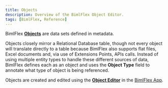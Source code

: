 ```yaml
---
title: Objects
description: Overview of the BimlFlex Object Editor.
tags: [BimlFlex, Reference]
---
```

BimlFlex [**Objects**](./object-editor) are data sets defined in metadata.

Objects closely mirror a Relational Database table, though not every object will translate directly to a table because BimlFlex also supports flat files, Excel documents and, via use of Extensions Points, APIs calls. Instead of using multiple entity types to handle these different sources of data, BimlFlex defines each as an object and uses the **Object Type** field to annotate what type of object is being referenced.  

Objects are created and edited using the [**Object Editor**](./project-editor) in the [BimlFlex App](./index).
